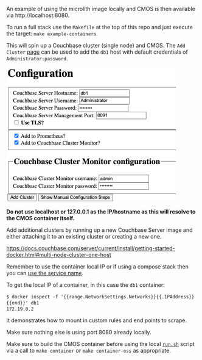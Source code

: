 An example of using the microlith image locally and CMOS is then available via http://localhost:8080.

To run a full stack use the `Makefile` at the top of this repo and just execute the target: `make example-containers`.

This will spin up a Couchbase cluster (single node) and CMOS.
The `Add Cluster` [page](http://localhost:8080/promwebform.html) can be used to add the `db1` host with default credentials of `Administrator:password`.

![Example configuration](./../../docs/modules/ROOT/assets/images/add-cluster-example.png)

**Do not use localhost or 127.0.0.1 as the IP/hostname as this will resolve to the CMOS container itself.**

Add additional clusters by running up a new Couchbase Server image and either attaching it to an existing cluster or creating a new one.

https://docs.couchbase.com/server/current/install/getting-started-docker.html#multi-node-cluster-one-host

Remember to use the container local IP or if using a compose stack then you can [use the service name](https://docs.docker.com/compose/networking/).

To get the local IP of a container, in this case the `db1` container:

```
$ docker inspect -f '{{range.NetworkSettings.Networks}}{{.IPAddress}}{{end}}' db1
172.19.0.2
```

It demonstrates how to mount in custom rules and end points to scrape.

Make sure nothing else is using port 8080 already locally.

Make sure to build the CMOS container before using the local [`run.sh`](./run.sh) script via a call to `make container` or `make container-oss` as appropriate.
